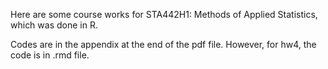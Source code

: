 Here are some course works for STA442H1: Methods of Applied Statistics, which was done in R.

Codes are in the appendix at the end of the pdf file. However, for hw4, the code is in .rmd file.
